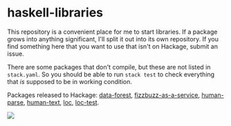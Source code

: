 # haskell-libraries

This repository is a convenient place for me to start libraries. If a package grows into anything significant, I'll split it out into its own repository. If you find something here that you want to use that isn't on Hackage, submit an issue.

There are some packages that don't compile, but these are not listed in `stack.yaml`. So you should be able to run `stack test` to check everything that *is* supposed to be in working condition.

Packages released to Hackage:
[data-forest](https://hackage.haskell.org/package/data-forest),
[fizzbuzz-as-a-service](https://hackage.haskell.org/package/fizzbuzz-as-a-service),
[human-parse](https://hackage.haskell.org/package/human-parse),
[human-text](https://hackage.haskell.org/package/human-text),
[loc](https://hackage.haskell.org/package/loc),
[loc-test](https://hackage.haskell.org/package/loc-test).

![](https://travis-ci.org/chris-martin/haskell-libraries.svg)
